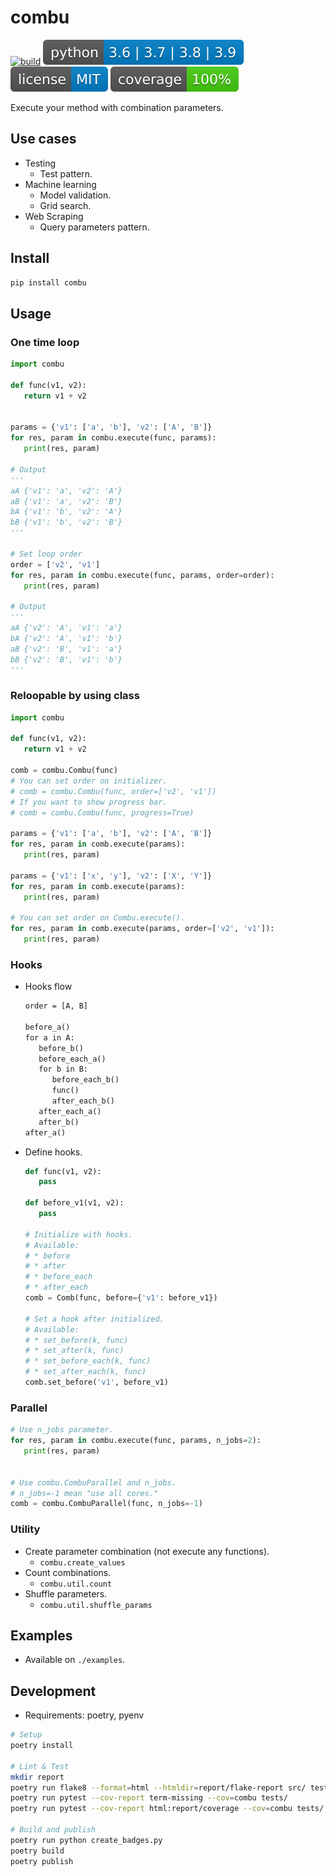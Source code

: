 # combu

[![build](https://circleci.com/gh/takelushi/combu.svg?style=svg)](https://circleci.com/gh/takelushi/combu) ![python](doc/badge/python.svg) [![license](doc/badge/license.svg)](https://opensource.org/licenses/MIT) ![coverage](doc/badge/coverage.svg)

Execute your method with combination parameters.

## Use cases

* Testing
   * Test pattern.
* Machine learning
   * Model validation.
   * Grid search.
* Web Scraping
   * Query parameters pattern.

## Install

```sh
pip install combu
```

## Usage

### One time loop

```python
import combu

def func(v1, v2):
   return v1 + v2


params = {'v1': ['a', 'b'], 'v2': ['A', 'B']}
for res, param in combu.execute(func, params):
   print(res, param)

# Output
'''
aA {'v1': 'a', 'v2': 'A'}
aB {'v1': 'a', 'v2': 'B'}
bA {'v1': 'b', 'v2': 'A'}
bB {'v1': 'b', 'v2': 'B'}
'''

# Set loop order
order = ['v2', 'v1']
for res, param in combu.execute(func, params, order=order):
   print(res, param)

# Output
'''
aA {'v2': 'A', 'v1': 'a'}
bA {'v2': 'A', 'v1': 'b'}
aB {'v2': 'B', 'v1': 'a'}
bB {'v2': 'B', 'v1': 'b'}
'''
```

### Reloopable by using class

```python
import combu

def func(v1, v2):
   return v1 + v2

comb = combu.Combu(func)
# You can set order on initializer.
# comb = combu.Combu(func, order=['v2', 'v1'])
# If you want to show progress bar.
# comb = combu.Combu(func, progress=True)

params = {'v1': ['a', 'b'], 'v2': ['A', 'B']}
for res, param in comb.execute(params):
   print(res, param)

params = {'v1': ['x', 'y'], 'v2': ['X', 'Y']}
for res, param in comb.execute(params):
   print(res, param)

# You can set order on Combu.execute().
for res, param in comb.execute(params, order=['v2', 'v1']):
   print(res, param)
```

### Hooks

* Hooks flow

   ```txt
   order = [A, B]

   before_a()
   for a in A:
      before_b()
      before_each_a()
      for b in B:
         before_each_b()
         func()
         after_each_b()
      after_each_a()
      after_b()
   after_a()
   ```

* Define hooks.

   ```python
   def func(v1, v2):
      pass

   def before_v1(v1, v2):
      pass

   # Initialize with hooks.
   # Available:
   # * before
   # * after
   # * before_each
   # * after_each
   comb = Comb(func, before={'v1': before_v1})

   # Set a hook after initialized.
   # Available:
   # * set_before(k, func)
   # * set_after(k, func)
   # * set_before_each(k, func)
   # * set_after_each(k, func)
   comb.set_before('v1', before_v1)
   ```

### Parallel

```python
# Use n_jobs parameter.
for res, param in combu.execute(func, params, n_jobs=2):
   print(res, param)


# Use combu.CombuParallel and n_jobs.
# n_jobs=-1 mean "use all cores."
comb = combu.CombuParallel(func, n_jobs=-1)
```

### Utility

* Create parameter combination (not execute any functions).
   * `combu.create_values`
* Count combinations.
   * `combu.util.count`
* Shuffle parameters.
   * `combu.util.shuffle_params`

## Examples

* Available on `./examples`.

## Development

* Requirements: poetry, pyenv

```sh
# Setup
poetry install

# Lint & Test
mkdir report
poetry run flake8 --format=html --htmldir=report/flake-report src/ tests/
poetry run pytest --cov-report term-missing --cov=combu tests/
poetry run pytest --cov-report html:report/coverage --cov=combu tests/

# Build and publish
poetry run python create_badges.py
poetry build
poetry publish
```

